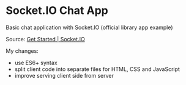 # Socket.IO Chat App

Basic chat application with Socket.IO (official library app example)

Source: [Get Started | Socket.IO](https://socket.io/get-started/chat)

My changes:

- use ES6+ syntax
- split client code into separate files for HTML, CSS and JavaScript
- improve serving client side from server

